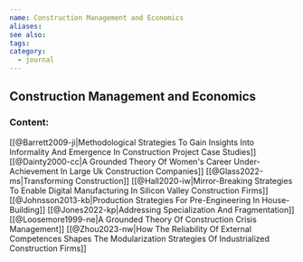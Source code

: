 ```yaml
---
name: Construction Management and Economics
aliases:
see also:
tags:
category:
  - journal
---
```


## Construction Management and Economics

### Content:
[[@Barrett2009-ji|Methodological Strategies To Gain Insights Into Informality And Emergence In Construction Project Case Studies]]
[[@Dainty2000-cc|A Grounded Theory Of Women's Career Under-Achievement In Large Uk Construction Companies]]
[[@Glass2022-ms|Transforming Construction]]
[[@Hall2020-iw|Mirror-Breaking Strategies To Enable Digital Manufacturing In Silicon Valley Construction Firms]]
[[@Johnsson2013-kb|Production Strategies For Pre-Engineering In House-Building]]
[[@Jones2022-kp|Addressing Specialization And Fragmentation]]
[[@Loosemore1999-ne|A Grounded Theory Of Construction Crisis Management]]
[[@Zhou2023-nw|How The Reliability Of External Competences Shapes The Modularization Strategies Of Industrialized Construction Firms]]